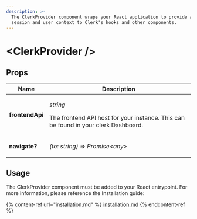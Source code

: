 ```yaml
---
description: >-
  The ClerkProvider component wraps your React application to provide active
  session and user context to Clerk's hooks and other components.
---
```


# \<ClerkProvider />

## Props

| Name            | Description                                                                                                                                                 |
| --------------- | ----------------------------------------------------------------------------------------------------------------------------------------------------------- |
| **frontendApi** | <p><em>string</em></p><p>The frontend API host for your instance. This can be found in your clerk Dashboard.</p>                                            |
| **navigate?**   | <p><em>(to: string) => Promise&#x3C;any> | void</em></p><p>A function which takes the destination path as an argument and performs a "push" navigation.</p> |

## Usage

The ClerkProvider component must be added to your React entrypoint.  For more information, please reference the Installation guide:

{% content-ref url="installation.md" %}
[installation.md](installation.md)
{% endcontent-ref %}

